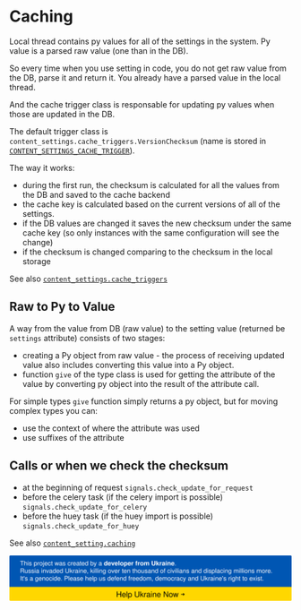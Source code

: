 # Caching

Local thread contains py values for all of the settings in the system. Py value is a parsed raw value (one than in the DB).

So every time when you use setting in code, you do not get raw value from the DB, parse it and return it. You already have a parsed value in the local thread.

And the cache trigger class is responsable for updating py values when those are updated in the DB.

The default trigger class is `content_settings.cache_triggers.VersionChecksum` (name is stored in [`CONTENT_SETTINGS_CACHE_TRIGGER`](settings.md#content_settings_cache_trigger)).

The way it works:

* during the first run, the checksum is calculated for all the values from the DB and saved to the cache backend
* the cache key is calculated based on the current versions of all of the settings.
* if the DB values are changed it saves the new checksum under the same cache key (so only instances with the same configuration will see the change)
* if the checksum is changed comparing to the checksum in the local storage

See also [`content_settings.cache_triggers`](source.md#cache_triggers)

## Raw to Py to Value

A way from the value from DB (raw value) to the setting value (returned be `settings` attribute) consists of two stages:

* creating a Py object from raw value - the process of receiving updated value also includes converting this value into a Py object.
* function `give` of the type class is used for getting the attribute of the value by converting py object into the result of the attribute call.

For simple types `give` function simply returns a py object, but for moving complex types you can:

* use the context of where the attribute was used
* use suffixes of the attribute

## Calls or when we check the checksum

* at the beginning of request `signals.check_update_for_request`
* before the celery task (if the celery import is possible) `signals.check_update_for_celery`
* before the huey task (if the huey import is possible) `signals.check_update_for_huey`

See also [`content_setting.caching`](source.md#caching)

[![Stand With Ukraine](https://raw.githubusercontent.com/vshymanskyy/StandWithUkraine/main/banner-direct-single.svg)](https://stand-with-ukraine.pp.ua)